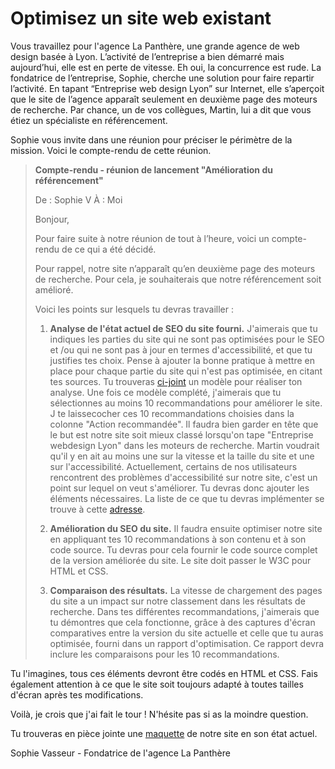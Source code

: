 # Optimisez un site web existant

Vous travaillez pour l'agence La Panthère, une grande agence de web design basée à Lyon. L’activité de l’entreprise a bien démarré mais aujourd’hui, elle est en perte de vitesse. Eh oui, la concurrence est rude. La fondatrice de l’entreprise, Sophie, cherche une solution pour faire repartir l’activité. En tapant “Entreprise web design Lyon” sur Internet, elle s’aperçoit que le site de l’agence apparaît seulement en deuxième page des moteurs de recherche. Par chance, un de vos collègues, Martin, lui a dit que vous étiez un spécialiste en référencement.

Sophie vous invite dans une réunion pour préciser le périmètre de la mission. Voici le compte-rendu de cette réunion.

> **Compte-rendu - réunion de lancement "Amélioration du référencement"**
> 
> De : Sophie V
> À : Moi
> 
> Bonjour, 
> 
> Pour faire suite à notre réunion de tout à l’heure, voici un compte-rendu de ce qui a été décidé.
> 
> Pour rappel, notre site n’apparaît qu’en deuxième page des moteurs de recherche. Pour cela, je souhaiterais que notre référencement soit amélioré.
> 
> Voici les points sur lesquels tu devras travailler : 
> 
> 1. **Analyse de l'état actuel de SEO du site fourni.** J'aimerais que tu indiques les parties du site qui ne sont pas optimisées pour le SEO et /ou qui ne sont pas à jour en termes d'accessibilité, et que tu justifies tes choix. Pense à ajouter la bonne pratique à mettre en place pour chaque partie du site qui n'est pas optimisée, en citant tes sources. Tu trouveras [ci-joint]() un modèle pour réaliser ton analyse. Une fois ce modèle complété, j'aimerais que tu sélectionnes au moins 10 recommandations pour améliorer le site. J te laissecocher ces 10 recommandations choisies dans la colonne "Action recommandée". Il faudra bien garder en tête que le but est notre site soit mieux classé lorsqu'on tape "Entreprise webdesign Lyon" dans les moteurs de recherche. Martin voudrait qu'il y en ait au moins une sur la vitesse et la taille du site et une sur l'accessibilité.
Actuellement, certains de nos utilisateurs rencontrent des problèmes d'accessibilité sur notre site, c'est un point sur lequel on veut s'améliorer. Tu devras donc ajouter les éléments nécessaires. La liste de ce que tu devras implémenter se trouve à cette [adresse](https://developer.mozilla.org/fr/docs/Web/Accessibility/Mobile_accessibility_checklist).
>
> 2. **Amélioration du SEO du site.** Il faudra ensuite optimiser notre site en appliquant tes 10 recommandations à son contenu et à son code source. Tu devras pour cela fournir le code source complet de la version améliorée du site. Le site doit passer le W3C pour HTML et CSS.
> 3. **Comparaison des résultats.** La vitesse de chargement des pages du site a un impact sur notre classement dans les résultats de recherche. Dans tes différentes recommandations, j'aimerais que tu démontres que cela fonctionne, grâce à des captures d'écran comparatives entre la version du site actuelle et celle que tu auras optimisée, fourni dans un rapport d'optimisation. Ce rapport devra inclure les comparaisons pour les 10 recommandations.

Tu l'imagines, tous ces éléments devront être codés en HTML et CSS. Fais également attention à ce que le site soit toujours adapté à toutes tailles d'écran après tes modifications.

Voilà, je crois que j'ai fait le tour ! N'hésite pas si as la moindre question.

Tu trouveras en pièce jointe une [maquette]() de notre site en son état actuel.

Sophie Vasseur - Fondatrice de l'agence La Panthère
